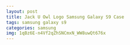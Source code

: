 ```yaml
---
layout: post
title: Jack U Owl Logo Samsung Galaxy S9 Case
tags: samsung galaxy s9
categories: samsung
img: 1qBz6E-n4Vf2qZhSNCmxN_WW8uwQt676x
---
```

